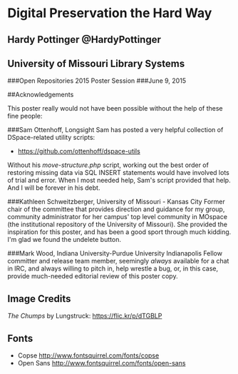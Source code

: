 # Digital Preservation the Hard Way
## Hardy Pottinger @HardyPottinger
## University of Missouri Library Systems
###Open Repositories 2015 Poster Session
###June 9, 2015

##Acknowledgements

This poster really would not have been possible without the help of these fine people:

###Sam Ottenhoff, Longsight
Sam has posted a very helpful collection of DSpace-related utility scripts:

* https://github.com/ottenhoff/dspace-utils

Without his _move-structure.php_ script, working out the best order of restoring missing
data via SQL INSERT statements would have involved lots of trial and error. When I most
needed help, Sam's script provided that help. And I will be forever in his debt.

###Kathleen Schweitzberger, University of Missouri - Kansas City
Former chair of the committee that provides direction and guidance for my group, community
administrator for her campus' top level community in MOspace (the institutional repository
of the University of Missouri). She provided the inspiration for this poster, and has
been a good sport through much kidding. I'm glad we found the undelete button.

###Mark Wood, Indiana University-Purdue University Indianapolis
Fellow committer and release team member, seemingly *always* available for a chat in IRC, 
and always willing to pitch in, help wrestle a bug, or, in this case, provide much-needed
editorial review of this poster copy.

## Image Credits

_The Chumps_ by Lungstruck: https://flic.kr/p/dTGBLP 

## Fonts

* Copse http://www.fontsquirrel.com/fonts/copse
* Open Sans http://www.fontsquirrel.com/fonts/open-sans

